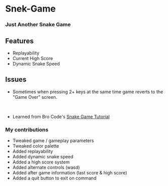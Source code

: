# Snek-Game
### Just Another Snake Game

## Features
- Replayability
- Current High Score
- Dynamic Snake Speed

## Issues
- Sometimes when pressing 2+ keys at the same time game reverts to the "Game Over" screen.

<br/>

- Learned from Bro Code's [Snake Game Tutorial](https://www.youtube.com/watch?v=bfRwxS5d0SI)

### My contributions
- Tweaked game / gameplay parameters
- Tweaked color palette
- Added replayability
- Added dynamic snake speed
- Added a high score system
- Added alternate controls (wasd)
- Added after game information (last score & high score)
- Added a quit button to exit on command


